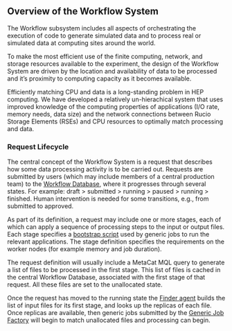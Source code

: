 ## Overview of the Workflow System

The Workflow subsystem includes all aspects of orchestrating the execution 
of code to generate simulated data and to process real or simulated 
data at computing sites around the world.

To make the most efficient use of the finite computing, network, and 
storage resources available to the experiment, the design of 
the Workflow System are driven by the location and availability of data to 
be processed and it’s proximity to computing capacity as it becomes available. 

Efficiently matching CPU and data is a long-standing problem in 
HEP computing. We have developed 
a relatively un-hierachical system that uses improved knowledge of the 
computing properties of applications (I/O rate, memory needs, data size) 
and the network connections between Rucio Storage Elements (RSEs) and 
CPU resources to optimally match processing and data.

### Request Lifecycle

The central concept of the Workflow System is a request that 
describes how some data processing activity is to be carried out. Requests 
are submitted by users (which may include members of a central production 
team) to the [Workflow Database](database.md), where it progresses 
through several states. For example: 
draft > submitted > running > paused > running > finished. Human 
intervention is needed for some transitions, e.g., from submitted to 
approved. 

As part of its definition, a request may include one or more stages, each 
of which can apply a sequence of processing steps to the input or output 
files. Each stage specifies a 
[bootstrap script](bootstrap-scripts.md) used by generic jobs to run 
the relevant applications. The stage definition specifies the requirements on 
the worker nodes (for example memory and job duration).

The request definition will usually include a MetaCat MQL query 
to generate a list of files to be processed in the first stage. This list of 
files is cached in the central Workflow Database, associated with the 
first stage of that request. All these files are set to the unallocated 
state.

Once the request has moved to the running state the 
[Finder agent](finder.md) builds the list of input files for its first
stage, and looks up the replicas of each file. Once replicas are available,
then generic jobs submitted by the [Generic Job Factory](job-factory.md)
will begin to match unallocated files and processing can begin.
